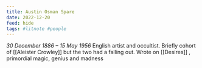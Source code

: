 ```yaml
---
title: Austin Osman Spare
date: 2022-12-20
feed: hide
tags: #litnote #people 
---
```


*30 December 1886 – 15 May 1956*
English artist and occultist. Briefly cohort of [[Aleister Crowley]] but the two had a falling out. 
Wrote on [[Desires]] , primordial magic, genius and madness